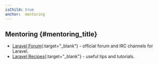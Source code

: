 ```yaml
---
isChild: true
anchor:  mentoring
---
```


## Mentoring {#mentoring_title}

* [Laravel Forum](http://laravel.io/forum){:target="_blank"} - official forum and IRC channels for Laravel.
* [Laravel Recipes](http://laravel-recipes.com/){:target="_blank"} - useful tips and tutorials.
